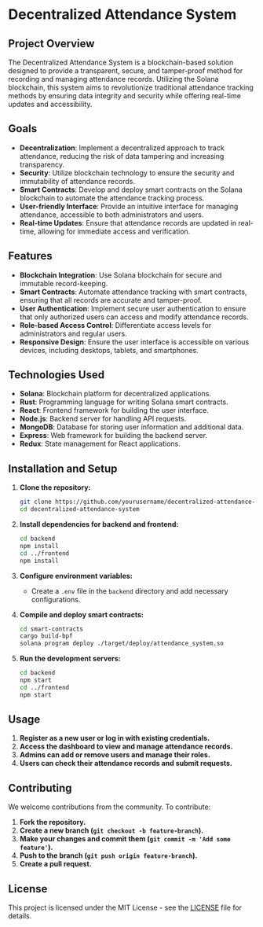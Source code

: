 # Decentralized Attendance System

## Project Overview
The Decentralized Attendance System is a blockchain-based solution designed to provide a transparent, secure, and tamper-proof method for recording and managing attendance records. Utilizing the Solana blockchain, this system aims to revolutionize traditional attendance tracking methods by ensuring data integrity and security while offering real-time updates and accessibility.

## Goals
- **Decentralization**: Implement a decentralized approach to track attendance, reducing the risk of data tampering and increasing transparency.
- **Security**: Utilize blockchain technology to ensure the security and immutability of attendance records.
- **Smart Contracts**: Develop and deploy smart contracts on the Solana blockchain to automate the attendance tracking process.
- **User-friendly Interface**: Provide an intuitive interface for managing attendance, accessible to both administrators and users.
- **Real-time Updates**: Ensure that attendance records are updated in real-time, allowing for immediate access and verification.

## Features
- **Blockchain Integration**: Use Solana blockchain for secure and immutable record-keeping.
- **Smart Contracts**: Automate attendance tracking with smart contracts, ensuring that all records are accurate and tamper-proof.
- **User Authentication**: Implement secure user authentication to ensure that only authorized users can access and modify attendance records.
- **Role-based Access Control**: Differentiate access levels for administrators and regular users.
- **Responsive Design**: Ensure the user interface is accessible on various devices, including desktops, tablets, and smartphones.

## Technologies Used
- **Solana**: Blockchain platform for decentralized applications.
- **Rust**: Programming language for writing Solana smart contracts.
- **React**: Frontend framework for building the user interface.
- **Node.js**: Backend server for handling API requests.
- **MongoDB**: Database for storing user information and additional data.
- **Express**: Web framework for building the backend server.
- **Redux**: State management for React applications.

## Installation and Setup
1. **Clone the repository:**
    ```bash
    git clone https://github.com/yourusername/decentralized-attendance-system.git
    cd decentralized-attendance-system
    ```

2. **Install dependencies for backend and frontend:**
    ```bash
    cd backend
    npm install
    cd ../frontend
    npm install
    ```

3. **Configure environment variables:**
    - Create a `.env` file in the `backend` directory and add necessary configurations.

4. **Compile and deploy smart contracts:**
    ```bash
    cd smart-contracts
    cargo build-bpf
    solana program deploy ./target/deploy/attendance_system.so
    ```

5. **Run the development servers:**
    ```bash
    cd backend
    npm start
    cd ../frontend
    npm start
    ```

## Usage
1. **Register as a new user or log in with existing credentials.**
2. **Access the dashboard to view and manage attendance records.**
3. **Admins can add or remove users and manage their roles.**
4. **Users can check their attendance records and submit requests.**

## Contributing
We welcome contributions from the community. To contribute:
1. **Fork the repository.**
2. **Create a new branch (`git checkout -b feature-branch`).**
3. **Make your changes and commit them (`git commit -m 'Add some feature'`).**
4. **Push to the branch (`git push origin feature-branch`).**
5. **Create a pull request.**

## License
This project is licensed under the MIT License - see the [LICENSE](LICENSE) file for details.
